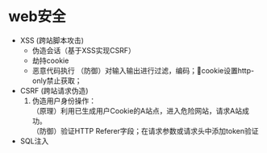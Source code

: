 # web安全

- XSS (跨站脚本攻击)
    - 伪造会话（基于XSS实现CSRF）
    - 劫持cookie
    - 恶意代码执行
    （防御）对输入输出进行过滤，编码；cookie设置http-only禁止获取；
- CSRF (跨站请求伪造)
    1. 伪造用户身份操作：<br/>
    （原理）利用已生成用户Cookie的A站点，进入危险网站，请求A站成功。<br/>
    （防御）验证HTTP Referer字段；在请求参数或请求头中添加token验证
- SQL注入